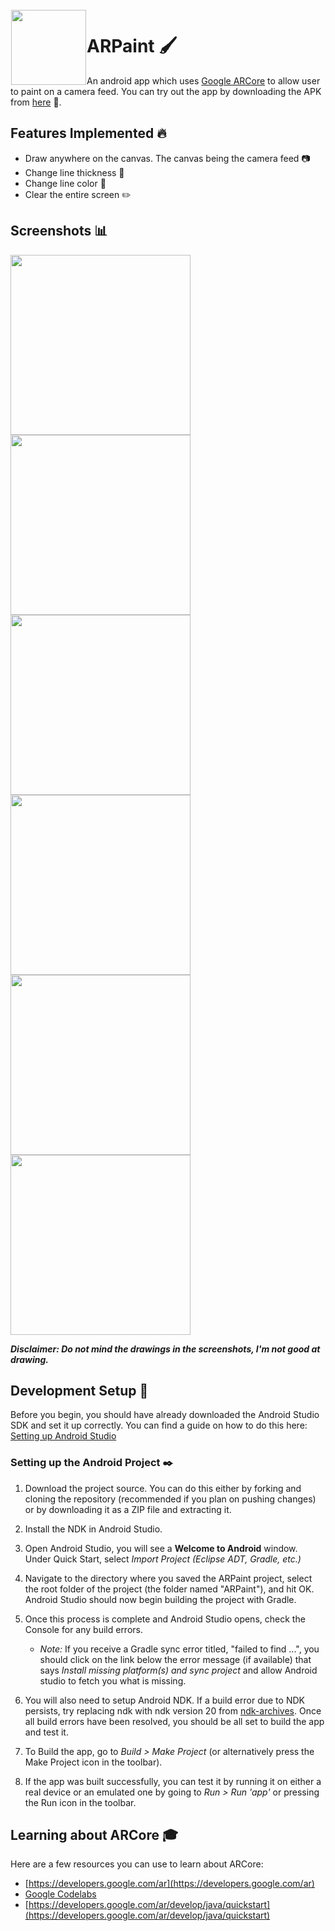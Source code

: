 <img height='120' src="https://user-images.githubusercontent.com/41234408/82045045-09cac580-96cc-11ea-833d-7ad1e3cdaff4.png" align="left" hspace="1" vspace="1">

# ARPaint :paintbrush: 

An android app which uses [Google ARCore](https://developers.google.com/ar) to allow user to paint on a camera feed. You can try out the app by downloading the APK from [here](https://github.com/yashk2000/ARPaint/blob/master/app/app-debug.apk) :rocket:.

## Features Implemented :fire: 

- Draw anywhere on the canvas. The canvas being the camera feed :camera: 
- Change line thickness :straight_ruler: 
- Change line color :art: 
- Clear the entire screen :pencil2:

## Screenshots :bar_chart: 

<p float="left">
  <img src="https://user-images.githubusercontent.com/41234408/82045593-f9ffb100-96cc-11ea-82c2-d15c2e7d8d2a.png" width="288" />
  <img src="https://user-images.githubusercontent.com/41234408/82045663-17cd1600-96cd-11ea-9e47-57a59aaf2d62.png" width="288" /> 
  <img src="https://user-images.githubusercontent.com/41234408/82045729-36331180-96cd-11ea-9768-0be3bc326183.png" width="288" />
   <img src="https://user-images.githubusercontent.com/41234408/82045795-52cf4980-96cd-11ea-951b-fa34967cc7be.png" width="288" />
  <img src="https://user-images.githubusercontent.com/41234408/82045957-9b870280-96cd-11ea-906b-ae3ad71a88cb.png" width="288" /> 
  <img src="https://user-images.githubusercontent.com/41234408/82046031-c6715680-96cd-11ea-9b16-378adedaebb1.png" width="288" />
</p>

***Disclaimer: Do not mind the drawings in the screenshots, I'm not good at drawing.***

## Development Setup :triangular_ruler:

Before you begin, you should have already downloaded the Android Studio SDK and set it up correctly. You can find a guide on how to do this here: [Setting up Android Studio](http://developer.android.com/sdk/installing/index.html?pkg=studio)

### Setting up the Android Project :black_nib:

1. Download the project source. You can do this either by forking and cloning the repository (recommended if you plan on pushing changes) or by downloading it as a ZIP file and extracting it.

2. Install the NDK in Android Studio.

3. Open Android Studio, you will see a **Welcome to Android** window. Under Quick Start, select *Import Project (Eclipse ADT, Gradle, etc.)*

4. Navigate to the directory where you saved the ARPaint project, select the root folder of the project (the folder named "ARPaint"), and hit OK. Android Studio should now begin building the project with Gradle.

5. Once this process is complete and Android Studio opens, check the Console for any build errors.

    - *Note:* If you receive a Gradle sync error titled, "failed to find ...", you should click on the link below the error message (if available) that says *Install missing platform(s) and sync project* and allow Android studio to fetch you what is missing.

7. You will also need to setup Android NDK. If a build error due to NDK persists, try replacing ndk with ndk version 20 from [ndk-archives](https://developer.android.com/ndk/downloads/older_releases). Once all build errors have been resolved, you should be all set to build the app and test it.

8. To Build the app, go to *Build > Make Project* (or alternatively press the Make Project icon in the toolbar).

9. If the app was built successfully, you can test it by running it on either a real device or an emulated one by going to *Run > Run 'app'* or pressing the Run icon in the toolbar.

## Learning about ARCore :mortar_board:

Here are a few resources you can use to learn about ARCore:

- [https://developers.google.com/ar](https://developers.google.com/ar)
- [Google Codelabs](https://codelabs.developers.google.com/)
- [https://developers.google.com/ar/develop/java/quickstart](https://developers.google.com/ar/develop/java/quickstart)
